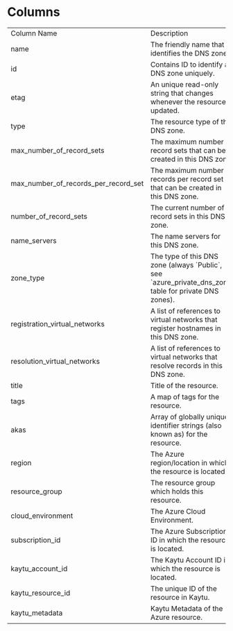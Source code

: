 # Columns  

<table>
	<tr><td>Column Name</td><td>Description</td></tr>
	<tr><td>name</td><td>The friendly name that identifies the DNS zone.</td></tr>
	<tr><td>id</td><td>Contains ID to identify a DNS zone uniquely.</td></tr>
	<tr><td>etag</td><td>An unique read-only string that changes whenever the resource is updated.</td></tr>
	<tr><td>type</td><td>The resource type of the DNS zone.</td></tr>
	<tr><td>max_number_of_record_sets</td><td>The maximum number of record sets that can be created in this DNS zone.</td></tr>
	<tr><td>max_number_of_records_per_record_set</td><td>The maximum number of records per record set that can be created in this DNS zone.</td></tr>
	<tr><td>number_of_record_sets</td><td>The current number of record sets in this DNS zone.</td></tr>
	<tr><td>name_servers</td><td>The name servers for this DNS zone.</td></tr>
	<tr><td>zone_type</td><td>The type of this DNS zone (always `Public`, see `azure_private_dns_zone` table for private DNS zones).</td></tr>
	<tr><td>registration_virtual_networks</td><td>A list of references to virtual networks that register hostnames in this DNS zone.</td></tr>
	<tr><td>resolution_virtual_networks</td><td>A list of references to virtual networks that resolve records in this DNS zone.</td></tr>
	<tr><td>title</td><td>Title of the resource.</td></tr>
	<tr><td>tags</td><td>A map of tags for the resource.</td></tr>
	<tr><td>akas</td><td>Array of globally unique identifier strings (also known as) for the resource.</td></tr>
	<tr><td>region</td><td>The Azure region/location in which the resource is located.</td></tr>
	<tr><td>resource_group</td><td>The resource group which holds this resource.</td></tr>
	<tr><td>cloud_environment</td><td>The Azure Cloud Environment.</td></tr>
	<tr><td>subscription_id</td><td>The Azure Subscription ID in which the resource is located.</td></tr>
	<tr><td>kaytu_account_id</td><td>The Kaytu Account ID in which the resource is located.</td></tr>
	<tr><td>kaytu_resource_id</td><td>The unique ID of the resource in Kaytu.</td></tr>
	<tr><td>kaytu_metadata</td><td>Kaytu Metadata of the Azure resource.</td></tr>
</table>
